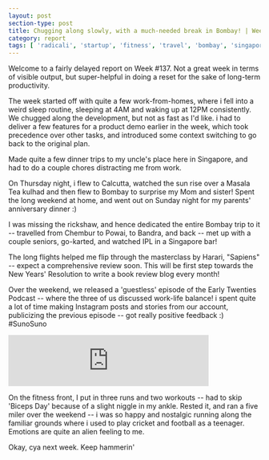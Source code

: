 ```yaml
---
layout: post
section-type: post
title: Chugging along slowly, with a much-needed break in Bombay! | Weekly Report 137
category: report
tags: [ 'radicali', 'startup', 'fitness', 'travel', 'bombay', 'singapore' ]
---
```


Welcome to a fairly delayed report on Week #137. Not a great week in terms of visible output, but super-helpful in doing a reset for the sake of long-term productivity.

The week started off with quite a few work-from-homes, where i fell into a weird sleep routine, sleeping at 4AM and waking up at 12PM consistently. We chugged along the development, but not as fast as I'd like. i had to deliver a few features for a product demo earlier in the week, which took precedence over other tasks, and introduced some context switching to go back to the original plan.

Made quite a few dinner trips to my uncle's place here in Singapore, and had to do a couple chores distracting me from work.

On Thursday night, i flew to Calcutta, watched the sun rise over a Masala Tea kulhad and then flew to Bombay to surprise my Mom and sister! Spent the long weekend at home, and went out on Sunday night for my parents' anniversary dinner :)

I was missing the rickshaw, and hence dedicated the entire Bombay trip to it -- travelled from Chembur to Powai, to Bandra, and back -- met up with a couple seniors, go-karted, and watched IPL in a Singapore bar!

The long flights helped me flip through the masterclass by Harari, "Sapiens" -- expect a comprehensive review soon. This will be first step towards the New Years' Resolution to write a book review blog every month!

Over the weekend, we released a 'guestless' episode of the Early Twenties Podcast -- where the three of us discussed work-life balance! i spent quite a lot of time making Instagram posts and stories from our account, publicizing the previous episode -- got really positive feedback :) #SunoSuno

<iframe src="https://anchor.fm/earlytwenties/embed/episodes/Is-Work-Life-Balance-a-myth-e3pv0v" height="102px" width="400px" frameborder="0" scrolling="no"></iframe>

On the fitness front, I put in three runs and two workouts -- had to skip 'Biceps Day' because of a slight niggle in my ankle. Rested it, and ran a five miler over the weekend -- i was so happy and nostalgic running along the familiar grounds where i used to play cricket and football as a teenager. Emotions are quite an alien feeling to me.

Okay, cya next week. Keep hammerin'